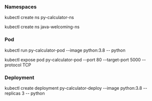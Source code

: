 ### Namespaces
kubectl create ns py-calculator-ns

kubectl create ns java-welcoming-ns

### Pod 
kubectl run py-calculator-pod --image python:3.8 -- python

kubectl expose pod py-calculator-pod --port 80 --target-port 5000 --protocol TCP

### Deployment

kubectl create deployment py-calculator-deploy --image python:3.8 --replicas 3 -- python

